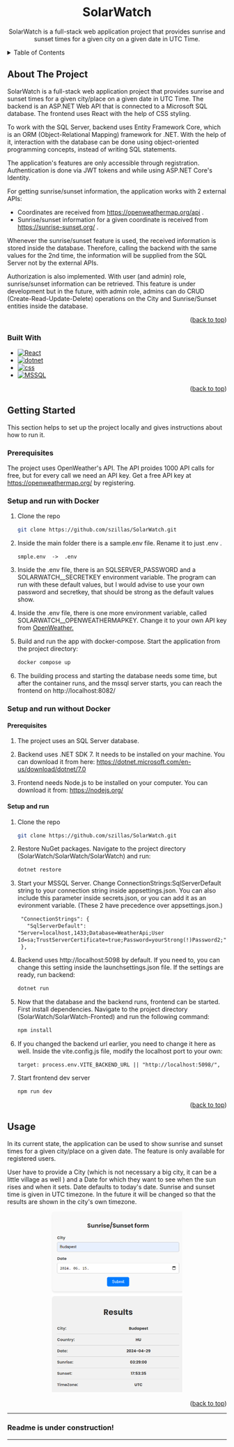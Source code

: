 

<a name="readme-top"></a>

<!-- Header -->
<div style="text-align: center;">

<h1 style="text-align: center;">SolarWatch</h1>

  <p style="text-align: center;">
    SolarWatch is a full-stack web application project that provides sunrise and sunset times for a given city on a given date in UTC Time.
    <br />
  </p>
</div>

<!-- TABLE OF CONTENTS -->
<details>
  <summary>Table of Contents</summary>
  <ol>
    <li>
      <a href="#about-the-project">About The Project</a>
      <ul>
        <li><a href="#built-with">Built With</a></li>
      </ul>
    </li>
    <li>
      <a href="#getting-started">Getting Started</a>
      <ul>
        <li><a href="#prerequisites">Prerequisites</a></li>
        <li><a href="#installation">Installation</a></li>
      </ul>
    </li>
    <li><a href="#usage">Usage</a></li>
    <li><a href="#roadmap">Roadmap</a></li>
    <li><a href="#contributing">Contributing</a></li>
    <li><a href="#license">License</a></li>
    <li><a href="#contact">Contact</a></li>
    <li><a href="#acknowledgments">Acknowledgments</a></li>
  </ol>
</details>

<!-- ABOUT THE PROJECT -->
## About The Project

SolarWatch is a full-stack web application project that provides sunrise and sunset times for a given city/place on a given date in UTC Time.
The backend is an ASP.NET Web API that is connected to a Microsoft SQL database. The frontend uses React with the help of CSS styling.  

To work with the SQL Server, backend uses Entity Framework Core, which is an ORM (Object-Relational Mapping) framework for .NET. With the help of it, 
interaction with the database can be done using object-oriented programming concepts, instead of writing SQL statements.  

The application's features are only accessible through registration. Authentication is done via JWT tokens and while using ASP.NET Core's Identity.  

For getting sunrise/sunset information, the application works with 2 external APIs: 
- Coordinates are received from https://openweathermap.org/api .
- Sunrise/sunset information for a given coordinate is received from https://sunrise-sunset.org/ .

Whenever the sunrise/sunset feature is used, the received information is stored inside the database. Therefore, calling the backend with the same values for the 2nd time,
the information will be supplied from the SQL Server not by the external APIs.

Authorization is also implemented. With user (and admin) role, sunrise/sunset information can be retrieved. This feature is under development but in the future, with admin role, admins can do CRUD (Create-Read-Update-Delete) operations on the City and Sunrise/Sunset entities inside the database.

<p style="text-align: right;">(<a href="#readme-top">back to top</a>)</p>

### Built With

* [![React][React.js]][React-url]
* [![dotnet][dotnet.com]][dotnet-url]
* [![css][css.org]][css-url]
* [![MSSQL][mssql.com]][mssql-url]

<p style="text-align: right;">(<a href="#readme-top">back to top</a>)</p>


<!-- GETTING STARTED -->
## Getting Started

This section helps to set up the project locally and gives instructions about how to run it.

### Prerequisites  

The project uses OpenWeather's API. The API proides 1000 API calls for free, but for every call we need an API key. 
Get a free API key at https://openweathermap.org/ by registering.

### Setup and run with Docker

1. Clone the repo
   ```sh
   git clone https://github.com/szillas/SolarWatch.git
   ```

2. Inside the main folder there is a sample.env file. Rename it to just .env .
   ```
   smple.env  ->  .env
   ```  

3. Inside the .env file, there is an SQLSERVER_PASSWORD and a SOLARWATCH__SECRETKEY environment variable. The program can run with these default values, but I would advise
to use your own password and secretkey, that should be strong as the default values show.  

4. Inside the .env file, there is one more environment variable, called SOLARWATCH__OPENWEATHERMAPKEY. Change it to your own API key from [OpenWeather.](https://openweathermap.org/)  

5. Build and run the app with docker-compose. Start the application from the project directory:
   ```sh
   docker compose up
   ```  

6. The building process and starting the database needs some time, but after the container runs, and the mssql server starts, you can reach the frontend on http://localhost:8082/


### Setup and run without Docker

#### Prerequisites  

1. The project uses an SQL Server database.  

2. Backend uses .NET SDK 7. It needs to be installed on your machine. You can download it from here: https://dotnet.microsoft.com/en-us/download/dotnet/7.0  

3. Frontend needs Node.js to be installed on your computer. You can download it from: https://nodejs.org/


#### Setup and run

1. Clone the repo
   ```sh
   git clone https://github.com/szillas/SolarWatch.git
   ```  

2. Restore NuGet packages. Navigate to the project directory (SolarWatch/SolarWatch/SolarWatch) and run:
   ```sh
   dotnet restore
   ```  

3. Start your MSSQL Server. Change ConnectionStrings:SqlServerDefault string to your connection string inside appsettings.json. You can also include this
parameter inside secrets.json, or you can add it as an evironment variable. (These 2 have precedence over appsettings.json.)
   ``` 
    "ConnectionStrings": {
      "SqlServerDefault": "Server=localhost,1433;Database=WeatherApi;User Id=sa;TrustServerCertificate=true;Password=yourStrong(!)Password2;"
    },
   ```  

4. Backend uses http://localhost:5098 by default. If you need to, you can change this setting inside the launchsettings.json file. If the settings are ready, run backend:
    ```sh
   dotnet run
    ```  

5. Now that the database and the backend runs, frontend can be started. First install dependencies. Navigate to the project directory (SolarWatch/SolarWatch-Fronted) and run the following command:
    ```sh
   npm install
    ```  

6. If you changed the backend url earlier, you need to change it here as well. Inside the vite.config.js file, modify the localhost port to your own:
    ```
    target: process.env.VITE_BACKEND_URL || "http://localhost:5098/",
    ```  

7. Start frontend dev server
    ```sh
    npm run dev
    ```  

<p style="text-align: right;">(<a href="#readme-top">back to top</a>)</p>

<!-- USAGE EXAMPLES -->
## Usage

In its current state, the application can be used to show sunrise and sunset times for a given city/place on a given date. The feature is only available
for registered users. 

User have to provide a City (which is not necessary a big city, it can be a little village as well ) and a Date for which they want to see when the sun rises 
and when it sets. Date defaults to today's date. Sunrise and sunset time is given in UTC timezone. In the future it will be changed so that the results are
shown in the city's own timezone.

<p style="text-align: center;">
  <img src="image-1.png" alt="drawing" width="300"/>
</p>


<p style="text-align: right;">(<a href="#readme-top">back to top</a>)</p>




----------------------------------------------------------------
### Readme is under construction!
----------------------------------------------------------------






















<!-- MARKDOWN LINKS & IMAGES -->
<!-- https://www.markdownguide.org/basic-syntax/#reference-style-links -->

[React.js]: https://img.shields.io/badge/React-20232A?style=for-the-badge&logo=react&logoColor=61DAFB
[React-url]: https://reactjs.org/
[dotnet.com]: https://img.shields.io/badge/ASP.NET-512BD4?style=for-the-badge&logo=dotnet&logoColor=23512BD4
[dotnet-url]: https://dotnet.microsoft.com/en-us/apps/aspnet
[css.org]: https://img.shields.io/badge/css3-black?style=for-the-badge&logo=css3&logoColor=1572B6
[css-url]: https://developer.mozilla.org/en-US/docs/Web/CSS
[mssql.com]: https://img.shields.io/badge/Microsoft%20SQL%20Server-blue?style=for-the-badge&logoColor=23512BD4
[mssql-url]: https://www.microsoft.com/en-us/sql-server


[contributors-shield]: https://img.shields.io/github/contributors/github_username/repo_name.svg?style=for-the-badge
[contributors-url]: https://github.com/github_username/repo_name/graphs/contributors
[forks-shield]: https://img.shields.io/github/forks/github_username/repo_name.svg?style=for-the-badge
[forks-url]: https://github.com/github_username/repo_name/network/members
[stars-shield]: https://img.shields.io/github/stars/github_username/repo_name.svg?style=for-the-badge
[stars-url]: https://github.com/github_username/repo_name/stargazers
[issues-shield]: https://img.shields.io/github/issues/github_username/repo_name.svg?style=for-the-badge
[issues-url]: https://github.com/github_username/repo_name/issues
[license-shield]: https://img.shields.io/github/license/github_username/repo_name.svg?style=for-the-badge
[license-url]: https://github.com/github_username/repo_name/blob/master/LICENSE.txt
[linkedin-shield]: https://img.shields.io/badge/-LinkedIn-black.svg?style=for-the-badge&logo=linkedin&colorB=555
[linkedin-url]: https://linkedin.com/in/linkedin_username
[product-screenshot]: images/screenshot.png
[Next.js]: https://img.shields.io/badge/next.js-000000?style=for-the-badge&logo=nextdotjs&logoColor=white
[Next-url]: https://nextjs.org/
[Vue.js]: https://img.shields.io/badge/Vue.js-35495E?style=for-the-badge&logo=vuedotjs&logoColor=4FC08D
[Vue-url]: https://vuejs.org/
[Angular.io]: https://img.shields.io/badge/Angular-DD0031?style=for-the-badge&logo=angular&logoColor=white
[Angular-url]: https://angular.io/
[Svelte.dev]: https://img.shields.io/badge/Svelte-4A4A55?style=for-the-badge&logo=svelte&logoColor=FF3E00
[Svelte-url]: https://svelte.dev/
[Laravel.com]: https://img.shields.io/badge/Laravel-FF2D20?style=for-the-badge&logo=laravel&logoColor=white
[Laravel-url]: https://laravel.com
[Bootstrap.com]: https://img.shields.io/badge/Bootstrap-563D7C?style=for-the-badge&logo=bootstrap&logoColor=white
[Bootstrap-url]: https://getbootstrap.com
[JQuery.com]: https://img.shields.io/badge/jQuery-0769AD?style=for-the-badge&logo=jquery&logoColor=white
[JQuery-url]: https://jquery.com 
